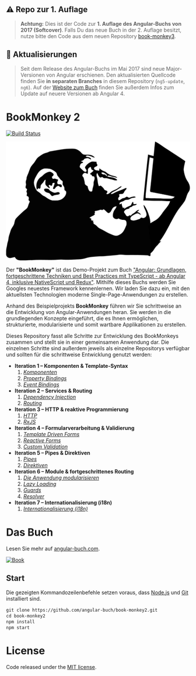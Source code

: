 ## ⚠️ Repo zur 1. Auflage

> **Achtung:** Dies ist der Code zur **1. Auflage des Angular-Buchs von 2017 (Softcover)**. Falls Du das neue Buch in der 2. Auflage besitzt, nutze bitte den Code aus dem neuen Repository [book-monkey3](https://github.com/angular-buch/book-monkey3).

## 🔁 Aktualisierungen

> Seit dem Release des Angular-Buchs im Mai 2017 sind neue Major-Versionen von Angular erschienen.
> Den aktualisierten Quellcode finden Sie **in separaten Branches** in diesem Repository (`ng5-update`, `ng6`).
> Auf der [Website zum Buch](https://angular-buch.com/updates) finden Sie außerdem Infos zum Update auf neuere Versionen ab Angular 4.


# BookMonkey 2
[![Build Status](https://travis-ci.org/angular-buch/book-monkey2.svg)](https://travis-ci.org/angular-buch/book-monkey2)

[![Monkey](src/assets/images/monkey-thinking.png)](http://book-monkey2.angular-buch.com/)

Der __"BookMonkey"__ ist das Demo-Projekt zum Buch ["Angular: Grundlagen, fortgeschrittene Techniken und Best Practices mit TypeScript - ab Angular 4, inklusive NativeScript und Redux"](https://angular-buch.com/).
Mithilfe dieses Buchs werden Sie Googles neuestes Framework kennenlernen.
Wir laden Sie dazu ein, mit den aktuellsten Technologien moderne Single-Page-Anwendungen zu erstellen.

Anhand des Beispielprojekts __BookMonkey__ führen wir Sie schrittweise an die Entwicklung von Angular-Anwendungen heran.
Sie werden in die grundlegenden Konzepte eingeführt, die es Ihnen ermöglichen, strukturierte, modularisierte und somit wartbare Applikationen zu erstellen.

Dieses Repository fasst alle Schritte zur Entwicklung des BookMonkeys zusammen und stellt sie in einer gemeinsamen Anwendung dar.
Die einzelnen Schritte sind außerdem jeweils als einzelne Repositorys verfügbar und sollten für die schrittweise Entwicklung genutzt werden:


* __Iteration 1 – Komponenten & Template-Syntax__
  1. _[Komponenten](https://book-monkey2.angular-buch.com/iteration-1/components)_
  2. _[Property Bindings](https://book-monkey2.angular-buch.com/iteration-1/property-bindings)_
  3. _[Event Bindings](https://book-monkey2.angular-buch.com/iteration-1/event-bindings)_
* __Iteration 2 – Services & Routing__
  1. _[Dependency Injection](https://book-monkey2.angular-buch.com/iteration-2/di)_
  2. _[Routing](https://book-monkey2.angular-buch.com/iteration-2/navigation)_
* __Iteration 3 – HTTP & reaktive Programmierung__
  1. _[HTTP](https://book-monkey2.angular-buch.com/iteration-3/http)_
  2. _[RxJS](https://book-monkey2.angular-buch.com/iteration-3/rxjs)_
* __Iteration 4 – Formularverarbeitung & Validierung__
  1. _[Template Driven Forms](https://book-monkey2.angular-buch.com/iteration-4/template-driven-forms)_
  2. _[Reactive Forms](https://book-monkey2.angular-buch.com/iteration-4/reactive-forms)_
  3. _[Custom Validation](https://book-monkey2.angular-buch.com/iteration-4/custom-validation)_
* __Iteration 5 – Pipes & Direktiven__
  1. _[Pipes](https://book-monkey2.angular-buch.com/iteration-5/pipes)_
  2. _[Direktiven](https://book-monkey2.angular-buch.com/iteration-5/directives)_
* __Iteration 6 – Module & fortgeschrittenes Routing__
  1. _[Die Anwendung modularisieren](https://book-monkey2.angular-buch.com/iteration-6/modules)_
  2. _[Lazy Loading](https://book-monkey2.angular-buch.com/iteration-6/lazy-loading)_
  3. _[Guards](https://book-monkey2.angular-buch.com/iteration-6/guards)_
  4. _[Resolver](https://book-monkey2.angular-buch.com/iteration-6/resolver)_
* __Iteration 7 – Internationalisierung (i18n)__
  1. _[Internationalisierung (i18n)](https://book-monkey2.angular-buch.com/iteration-7/i18n)_

# Das Buch

Lesen Sie mehr auf [angular-buch.com](https://angular-buch.com/).

[![Book](https://angular-buch.com/angular-buch_small.png)](https://angular-buch.com/)


## Start

Die gezeigten Kommandozeilenbefehle setzen voraus, dass [Node.js](https://nodejs.org/) und [Git](https://git-scm.com/) installiert sind. 

```
git clone https://github.com/angular-buch/book-monkey2.git
cd book-monkey2
npm install
npm start
```


<!--
## Anzeige der Änderungen zwischen den einzelnen Schritten

** Achtung: aktuell nur unter Linux/Unix-Systemen verfügbar **
Innerhalb jeder Iteration existieren einer oder mehrere Schritte, die jeweils den vorherigen Stand des BookMonkeys erweitern bzw. verändern.
Um eine Auflistung aller Unterscheide zwischen den einzelnen Entwicklungsschritten zu erhalten, kann der folgende Befehl auf der Konsole aufgerufen werden:

```bash
npm run diff
```

Der Befehl führt das Skript `step-diff.sh` aus und erstellt einen neuen Ordner `diffs`.
Dort liegen (sortiert nach Schritten) HTML-Dateien, die jeweils die Änderungen zwischen den BookMonkey-Versionen auflisten.
Weiterhin wird eine Index-Datei mit Verweisen auf die Diffs erzeugt und ein Webserver zur Auslieferung (`http-server`) gestartet, sofern dieser auf dem System installiert ist.
-->

# License
Code released under the [MIT license](https://opensource.org/licenses/MIT).
